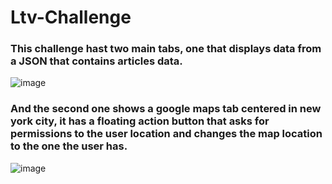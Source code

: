# Ltv-Challenge

### This challenge hast two main tabs, one that displays data from a JSON that contains articles data.

![image](https://user-images.githubusercontent.com/56232927/201859766-6e82538f-48f5-4e64-b174-075bbd4136e0.png)


### And the second one shows a google maps tab centered in new york city, it has a floating action button that asks for permissions to the user location and changes the map location to the one the user has.

![image](https://user-images.githubusercontent.com/56232927/201860061-6924c856-fe19-4ee5-9d79-7de98adf8b4c.png)
